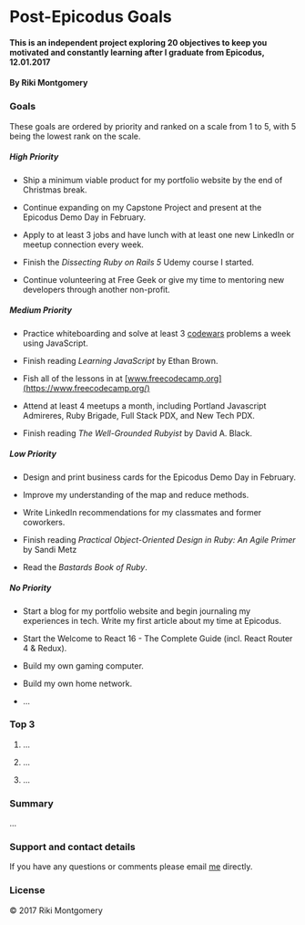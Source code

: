 # Post-Epicodus Goals

#### This is an independent project exploring 20 objectives to keep you motivated and constantly learning after I graduate from Epicodus, 12.01.2017

#### By Riki Montgomery

### Goals

These goals are ordered by priority and ranked on a scale from 1 to 5, with 5 being the lowest rank on the scale.

##### High Priority

* Ship a minimum viable product for my portfolio website by the end of Christmas break.

* Continue expanding on my Capstone Project and present at the Epicodus Demo Day in February.

* Apply to at least 3 jobs and have lunch with at least one new LinkedIn or meetup connection every week.

* Finish the *Dissecting Ruby on Rails 5* Udemy course I started.

* Continue volunteering at Free Geek or give my time to mentoring new developers through another non-profit.

##### Medium Priority

* Practice whiteboarding and solve at least 3 [codewars](https://www.codewars.com/) problems a week using JavaScript.

* Finish reading *Learning JavaScript* by Ethan Brown.

* Fish all of the lessons in at [www.freecodecamp.org](https://www.freecodecamp.org/)

* Attend at least 4 meetups a month, including Portland Javascript Admireres, Ruby Brigade, Full Stack PDX, and New Tech PDX.

* Finish reading *The Well-Grounded Rubyist* by David A. Black.

##### Low Priority

* Design and print business cards for the Epicodus Demo Day in February.

* Improve my understanding of the map and reduce methods.

* Write LinkedIn recommendations for my classmates and former coworkers.

* Finish reading *Practical Object-Oriented Design in Ruby: An Agile Primer* by Sandi Metz

* Read the *Bastards Book of Ruby*.

##### No Priority

* Start a blog for my portfolio website and begin journaling my experiences in tech. Write my first article about my time at Epicodus.

* Start the Welcome to React 16 - The Complete Guide (incl. React Router 4 & Redux).

* Build my own gaming computer.

* Build my own home network.

* ...

### Top 3

1. ...

2. ...

3. ...

### Summary

...

### Support and contact details

If you have any questions or comments please email [me](mostriki820@gmail.com) directly.

### License

© 2017 Riki Montgomery
